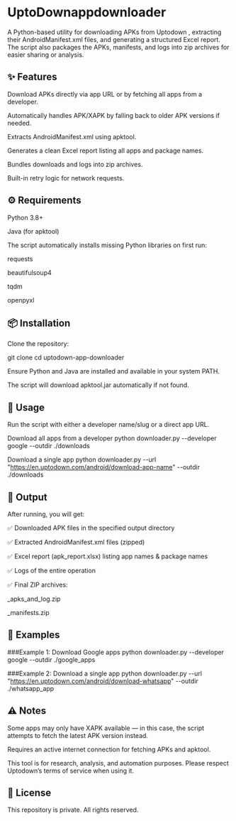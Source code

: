 # UptoDownappdownloader

A Python-based utility for downloading APKs from Uptodown
, extracting their AndroidManifest.xml files, and generating a structured Excel report.
The script also packages the APKs, manifests, and logs into zip archives for easier sharing or analysis.

## ✨ Features

Download APKs directly via app URL or by fetching all apps from a developer.

Automatically handles APK/XAPK by falling back to older APK versions if needed.

Extracts AndroidManifest.xml using apktool.

Generates a clean Excel report listing all apps and package names.

Bundles downloads and logs into zip archives.

Built-in retry logic for network requests.

## ⚙️ Requirements

Python 3.8+

Java (for apktool)

The script automatically installs missing Python libraries on first run:

requests

beautifulsoup4

tqdm

openpyxl

## 📦 Installation

Clone the repository:

git clone <your-private-repo-url>
cd uptodown-app-downloader


Ensure Python and Java are installed and available in your system PATH.

The script will download apktool.jar automatically if not found.

## 🚀 Usage

Run the script with either a developer name/slug or a direct app URL.

Download all apps from a developer
python downloader.py --developer google --outdir ./downloads

Download a single app
python downloader.py --url "https://en.uptodown.com/android/download-app-name" --outdir ./downloads

## 📂 Output

After running, you will get:

✅ Downloaded APK files in the specified output directory

✅ Extracted AndroidManifest.xml files (zipped)

✅ Excel report (apk_report.xlsx) listing app names & package names

✅ Logs of the entire operation

✅ Final ZIP archives:

<developer>_apks_and_log.zip

<developer>_manifests.zip

## 📝 Examples
###Example 1: Download Google apps
python downloader.py --developer google --outdir ./google_apps

###Example 2: Download a single app
python downloader.py --url "https://en.uptodown.com/android/download-whatsapp" --outdir ./whatsapp_app

## ⚠️ Notes

Some apps may only have XAPK available — in this case, the script attempts to fetch the latest APK version instead.

Requires an active internet connection for fetching APKs and apktool.

This tool is for research, analysis, and automation purposes. Please respect Uptodown’s terms of service when using it.

## 📄 License

This repository is private. All rights reserved.
